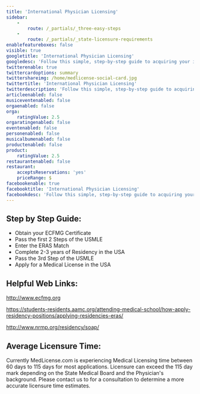 ```yaml
---
title: 'International Physician Licensing'
sidebar:
    -
        route: /_partials/_three-easy-steps
    -
        route: /_partials/_state-licensure-requirements
enablefeatureboxes: false
visible: true
googletitle: 'International Physician Licensing'
googledesc: 'Follow this simple, step-by-step guide to acquiring your international physician license and learn more about how medlicense.com can help you with all of your medical licensing needs.'
twitterenable: true
twittercardoptions: summary
twittershareimg: /home/medlicense-social-card.jpg
twittertitle: 'International Physician Licensing'
twitterdescription: 'Follow this simple, step-by-step guide to acquiring your international physician license and learn more about how medlicense.com can help you with all of your medical licensing needs.'
articleenabled: false
musiceventenabled: false
orgaenabled: false
orga:
    ratingValue: 2.5
orgaratingenabled: false
eventenabled: false
personenabled: false
musicalbumenabled: false
productenabled: false
product:
    ratingValue: 2.5
restaurantenabled: false
restaurant:
    acceptsReservations: 'yes'
    priceRange: $
facebookenable: true
facebooktitle: 'International Physician Licensing'
facebookdesc: 'Follow this simple, step-by-step guide to acquiring your international physician license and learn more about how medlicense.com can help you with all of your medical licensing needs.'
---
```


<h2 id="mcetoc_1cec9qtaa0">Step by Step Guide:</h2>
<ul>
<li>Obtain your ECFMG Certificate</li>
<li>Pass the first 2 Steps of the USMLE</li>
<li>Enter the ERAS Match</li>
<li>Complete 2-3 years of Residency in the USA</li>
<li>Pass the 3rd Step of the USMLE</li>
<li>Apply for a Medical License in the USA</li>
</ul>
<h2 id="mcetoc_1cec9qtaa1">Helpful Web Links:</h2>
<p><a href="https://www.ecfmg.org/">http://www.ecfmg.org</a></p>
<p><a href="https://students-residents.aamc.org/applying-residency/applying-residencies-eras/">https://students-residents.aamc.org/attending-medical-school/how-apply-residency-positions/applying-residencies-eras/</a></p>
<p><a href="http://www.nrmp.org/soap-applicants-video/">http://www.nrmp.org/residency/soap/</a></p>
<h2 id="mcetoc_1cec9qtaa2">Average Licensure Time:</h2>
<p>Currently MedLicense.com is experiencing Medical Licensing time between 60 days to 115 days for most applications. Licensure can exceed the 115 day mark depending on the State Medical Board and the Physician's background. Please contact us to for a consultation to determine a more accurate licensure time estimates.</p>